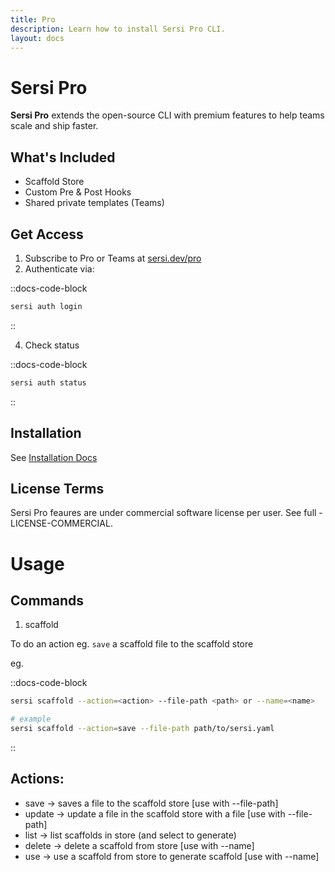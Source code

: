 ```yaml
---
title: Pro
description: Learn how to install Sersi Pro CLI.
layout: docs
---
```


# Sersi Pro

**Sersi Pro** extends the open-source CLI with premium features to help teams scale and ship faster.

## What's Included

- Scaffold Store
- Custom Pre & Post Hooks
- Shared private templates (Teams)

## Get Access

1. Subscribe to Pro or Teams at [sersi.dev/pro](https://sersi.dev/pro)
2. Authenticate via:

::docs-code-block

```bash
sersi auth login
```

::

4. Check status

::docs-code-block

```bash
sersi auth status
```

::

## Installation

See [Installation Docs](installation.md)

## License Terms

Sersi Pro feaures are under commercial software license per user.
See full - LICENSE-COMMERCIAL.

# Usage

## Commands

1. scaffold

To do an action eg. `save` a scaffold file to the scaffold store

eg.

::docs-code-block

```bash
sersi scaffold --action=<action> --file-path <path> or --name=<name>

# example
sersi scaffold --action=save --file-path path/to/sersi.yaml
```

::

## Actions:

- save -> saves a file to the scaffold store [use with --file-path]
- update -> update a file in the scaffold store with a file [use with --file-path]
- list -> list scaffolds in store (and select to generate)
- delete -> delete a scaffold from store [use with --name]
- use -> use a scaffold from store to generate scaffold [use with --name]
